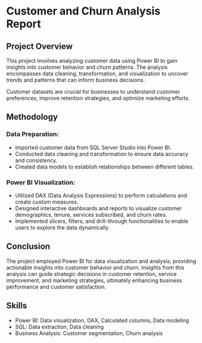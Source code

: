 # Customer and Churn Analysis Report

## Project Overview

This project involves analyzing customer data using Power BI to gain insights into customer behavior and churn patterns. 
The analysis encompasses data cleaning, transformation, and visualization to uncover trends and patterns that can inform business decisions.

Customer datasets are crucial for businesses to understand customer preferences, improve retention strategies, and optimize marketing efforts.

## Methodology

### Data Preparation:
- Imported customer data from SQL Server Studio into Power BI.
- Conducted data cleaning and transformation to ensure data accuracy and consistency.
- Created data models to establish relationships between different tables.

### Power BI Visualization:
- Utilized DAX (Data Analysis Expressions) to perform calculations and create custom measures.
- Designed interactive dashboards and reports to visualize customer demographics, tenure, services subscribed, and churn rates.
- Implemented slicers, filters, and drill-through functionalities to enable users to explore the data dynamically.

## Conclusion

The project employed Power BI for data visualization and analysis, providing actionable insights into customer behavior and churn. 
Insights from this analysis can guide strategic decisions in customer retention, service improvement, and marketing strategies, ultimately enhancing business performance and customer satisfaction.

## Skills

- Power BI: Data visualization, DAX, Calculated columns, Data modeling
- SQL: Data extraction, Data cleaning
- Business Analysis: Customer segmentation, Churn analysis
